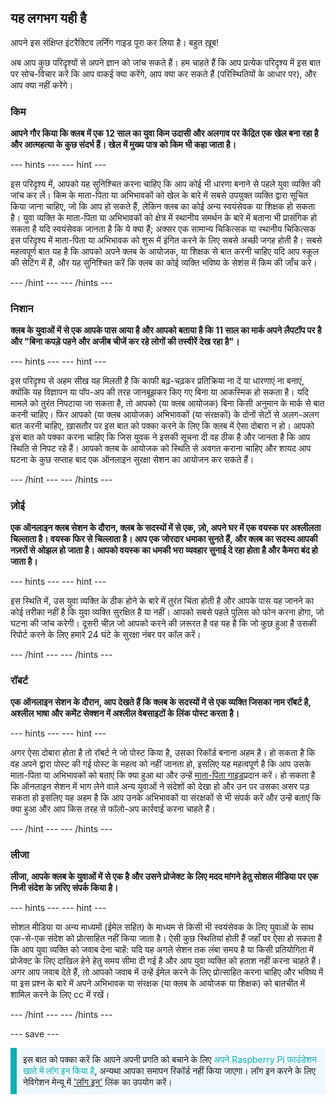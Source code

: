 ## यह लगभग यही है

आपने इस संक्षिप्त इंटरैक्टिव लर्निंग गाइड पूरा कर लिया है। बहुत ख़ूब!

अब आप कुछ परिदृश्यों से अपने ज्ञान को जांच सकते हैं। हम चाहते हैं कि आप प्रत्येक परिदृश्य में इस बात पर सोच-विचार करें कि आप वाकई क्या करेंगे, आप क्या कर सकते हैं (परिस्थितियों के आधार पर), और आप क्या नहीं करेंगे।

### किम

**आपने गौर किया कि क्लब में एक 12 साल का युवा किम उदासी और अलगाव पर केंद्रित एक खेल बना रहा है और आत्महत्या के कुछ संदर्भ हैं। खेल में मुख्य पात्र को किम भी कहा जाता है।**

--- hints --- --- hint ---

इस परिदृश्य में, आपको यह सुनिश्चित करना चाहिए कि आप कोई भी धारणा बनाने से पहले युवा व्यक्ति की जांच कर लें। किम के माता-पिता या अभिभावकों को खेल के बारे में सबसे उपयुक्त व्यक्ति द्वारा सूचित किया जाना चाहिए, जो कि आप हो सकते हैं, लेकिन क्लब का कोई अन्य स्वयंसेवक या शिक्षक हो सकता है। युवा व्यक्ति के माता-पिता या अभिभावकों को क्षेत्र में स्थानीय समर्थन के बारे में बताना भी प्रासंगिक हो सकता है यदि स्वयंसेवक जानता है कि ये क्या हैं; अक्सर एक सामान्य चिकित्सक या स्थानीय चिकित्सक इस परिदृश्य में माता-पिता या अभिभावक को शुरू में इंगित करने के लिए सबसे अच्छी जगह होती है। सबसे महत्वपूर्ण बात यह है कि आपको अपने क्लब के आयोजक, या शिक्षक से बात करनी चाहिए यदि आप स्कूल की सेटिंग में हैं, और यह सुनिश्चित करें कि क्लब का कोई व्यक्ति भविष्य के सेशंस में किम की जाँच करे।

--- /hint --- --- /hints ---

### निशान

**क्लब के युवाओं में से एक आपके पास आया है और आपको बताया है कि 11 साल का मार्क अपने लैपटॉप पर है और "बिना कपड़े पहने और अजीब चीजें कर रहे लोगों की तस्वीरें देख रहा है"।**

--- hints --- --- hint ---

इस परिदृश्य से अहम सीख यह मिलती है कि काफी बढ़-चढ़कर प्रतिक्रिया ना दें या धारणाएं ना बनाएं, क्योंकि यह विज्ञापन या पॉप-अप की तरह जानबूझकर किए गए बिना या आकस्मिक हो सकता है। यदि मामले को तुरंत निपटाया जा सकता है, तो आपको (या क्लब आयोजक) बिना किसी अनुमान के मार्क से बात करनी चाहिए। फिर आपको (या क्लब आयोजक) अभिभावकों (या संरक्षकों) के दोनों सेटों से अलग-अलग बात करनी चाहिए, ख़ासतौर पर इस बात को पक्का करने के लिए कि क्लब में ऐसा दोबारा न हो। आपको इस बात को पक्का करना चाहिए कि जिस युवक ने इसकी सूचना दी वह ठीक है और जानता है कि आप स्थिति से निपट रहे हैं। आपको क्लब के आयोजक को स्थिति से अवगत कराना चाहिए और शायद आप घटना के कुछ सप्ताह बाद एक ऑनलाइन सुरक्षा सेशन का आयोजन कर सकते हैं।

--- /hint --- --- /hints ---

### ज़ोई

**एक ऑनलाइन क्लब सेशन के दौरान, क्लब के सदस्यों में से एक, ज़ो, अपने घर में एक वयस्क पर अश्लीलता चिल्लाता है। वयस्क फिर से चिल्लाता है। आप एक जोरदार धमाका सुनते हैं, और क्लब का सदस्य आपकी नज़रों से ओझल हो जाता है। आपको वयस्क का धमकी भरा व्यवहार सुनाई दे रहा होता है और कैमरा बंद हो जाता है।**

--- hints --- --- hint ---

इस स्थिति में, उस युवा व्यक्ति के ठीक होने के बारे में तुरंत चिंता होती है और आपके पास यह जानने का कोई तरीका नहीं है कि युवा व्यक्ति सुरक्षित है या नहीं। आपको सबसे पहले पुलिस को फोन करना होगा, जो घटना की जांच करेगी। दूसरी चीज़ जो आपको करने की ज़रूरत है वह यह है कि जो कुछ हुआ है उसकी रिपोर्ट करने के लिए हमारे 24 घंटे के सुरक्षा नंबर पर कॉल करें।

--- /hint --- --- /hints ---

### रॉबर्ट

**एक ऑनलाइन सेशन के दौरान, आप देखते हैं कि क्लब के सदस्यों में से एक व्यक्ति जिसका नाम रॉबर्ट है, अश्लील भाषा और कमेंट सेक्शन में अश्लील वेबसाइटों के लिंक पोस्ट करता है।**

--- hints --- --- hint ---

अगर ऐसा दोबारा होता है तो रॉबर्ट ने जो पोस्ट किया है, उसका रिकॉर्ड बनाना अहम है। हो सकता है कि वह अपने द्वारा पोस्ट की गई पोस्ट के महत्व को नहीं जानता हो, इसलिए यह महत्वपूर्ण है कि आप उसके माता-पिता या अभिभावकों को बताएं कि क्या हुआ था और उन्हें [माता-पिता गाइड](https://help.coderdojo.com/cdkb/s/article/Parents-guide-to-CoderDojo)प्रदान करें। हो सकता है कि ऑनलाइन सेशन में भाग लेने वाले अन्य युवाओं ने संदेशों को देखा हो और उन पर उसका असर पड़ सकता हो इसलिए यह अहम है कि आप उनके अभिभावकों या संरक्षकों से भी संपर्क करें और उन्हें बताएं कि क्या हुआ और आप किस तरह से फॉलो-अप कार्रवाई करना चाहते हैं।

--- /hint --- --- /hints ---
### लीजा

**लीजा, आपके क्लब के युवाओं में से एक है और उसने प्रोजेक्ट के लिए मदद मांगने हेतु सोशल मीडिया पर एक निजी संदेश के ज़रिए संपर्क किया है।**

--- hints --- --- hint ---

सोशल मीडिया या अन्य माध्यमों (ईमेल सहित) के माध्यम से किसी भी स्वयंसेवक के लिए युवाओं के साथ एक-से-एक संदेश को प्रोत्साहित नहीं किया जाता है। ऐसी कुछ स्थितियां होती हैं जहाँ पर ऐसा हो सकता है कि आप युवा व्यक्ति को जवाब देना चाहें: यदि यह अगले सेशन तक लंबा समय है या किसी प्रतियोगिता में प्रोजेक्ट के लिए दाखिल हेने हेतु समय सीमा दी गई है और आप युवा व्यक्ति को हताश नहीं करना चाहते हैं। अगर आप जवाब देते हैं, तो आपको जवाब में उन्हें ईमेल करने के लिए प्रोत्साहित करना चाहिए और भविष्य में या इस प्रश्न के बारे में अपने अभिभावक या संरक्षक (या क्लब के आयोजक या शिक्षक) को बातचीत में शामिल करने के लिए cc में रखें।

--- /hint --- --- /hints ---

--- save ---

<p style="border-left: solid; border-width:10px; border-color: #0faeb0; background-color: aliceblue; padding: 10px;">
इस बात को पक्का करें कि आपने अपनी प्रगति को बचाने के लिए <span style="color: #0faeb0">अपने Raspberry Pi फाउंडेशन खाते में लॉग इन किया है</span>, अन्यथा आपका समापन रिकॉर्ड नहीं किया जाएगा। लॉग इन करने के लिए नेविगेशन मेन्यू में <a href="https://my.raspberrypi.org/login">'लॉग इन'</a> लिंक का उपयोग करें।
</p>

